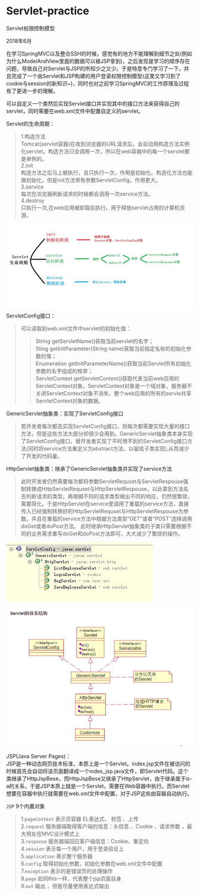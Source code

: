 # Servlet-practice
Servlet权限控制模型  

2018年6月  
  
在学习SpringMVC以及整合SSH的时候，感觉有的地方不能理解到细节之处(例如为什么ModelAndView里面的数据可以被JSP拿到)，之后发现是学习的顺序存在问题，导致自己对Servlet与JSP的所知少之又少。于是特意专门学习了一下，并且完成了一个由Servlet和JSP构建的用户登录权限控制模型(这里又学习到了cookie与session的新知识~)，同时也对之前学习SpringMVC的工作原理及过程有了更进一步的理解。  
  
可以自定义一个类然后实现Servlet接口并实现其中的接口方法来获得自己的servlet，同时需要在web.xml文件中配置自定义的servlet。
  
Servlet的生命周期：  
>1.构造方法  
Tomcat(servlet容器)在收到浏览器的URL请求后，会自动用构造方法实例化servlet。构造方法只会调用一次，所以在web容器中的每一个servlet都是单例的。  
2.init  
构造方法之后马上被执行，且只执行一次，作用是初始化。构造化方法也能做初始化，但是init方法带有参数ServletConfig，作用更大。  
3.service  
每次在浏览器刷新请求的时候都会调用一次service方法。  
4.destroy  
只执行一次,在web应用被卸载前执行。用于释放servlet占用的计算机资源。  
  
![](https://github.com/YufeizhangRay/image/blob/master/%E5%9B%BE%E7%89%87/servlet%E7%94%9F%E5%91%BD%E5%91%A8%E6%9C%9F.jpg)  
ServletConfig接口：  
>可以读取到web.xml文件中servlet的初始化值：  
>>String getServletName()获取当前servlet的名字；  
Sting getInitParameter(String name)获取当前指定名称的初始化参数的值；  
Enumeration getInitParameterName()获取当前Servlet所有初始化参数的名字组成的枚举；  
ServletContext getServletContext()获取代表当前web应用的ServletContext对象。ServletContext对象是一个域对象，服务器不关闭ServletContext对象不消失，整个web应用的所有的servle共享ServletContext对象的数据。  
  
GenericServlet抽象类：实现了ServletConfig接口  
>若开发者每次都去实现ServletConfig接口，则每次都需要实现大量的接口方法，但是这些方法大部分却很少会用到。GenericServlet抽象类本身实现了ServletConfig接口，替开发者实现了平时用不到的ServletConfig接口方法(同时将service方法重定义为abstract方法，以留给子类实现),从而减少了开发的代码量。  
  
HttpServlet抽象类：继承了GenericServlet抽象类并实现了service方法  
>此时开发者仍然需要每次都将参数ServletRequset与ServletRespouse强制转换成HttpServletRequset与HttpServletRespouse，以此拿到方法名去判断请求的类型，再根据不同的请求类型做出不同的响应，仍然很繁琐，需要简化。于是HttpServlet在service里调用了重载的service方法，直接传入已经强制转换好的HttpServletRequset与HttpServletRespouse为参数，并且在重载的service方法中根据方法类型“GET”或者“POST”选择调用doGet或者doPost方法。
此时继承HttpServlet抽象类的子类只需要根据不同的业务需求重写doGet和doPost方法即可，大大减少了繁琐的操作。  
  

![](https://github.com/YufeizhangRay/image/blob/master/%E5%9B%BE%E7%89%87/servletConfig.jpg)

![](https://github.com/YufeizhangRay/image/blob/master/%E5%9B%BE%E7%89%87/Servlet%E4%BD%93%E7%B3%BB%E7%BB%93%E6%9E%84.jpg)  

JSP(Java Server Pages)：  
JSP是一种动态网页技术标准，本质上是一个Servlet。index.jsp文件在被访问的时候首先会自动将该页面翻译成一个index_jsp.java文件，即Servlet代码。这个类继承了HttpJspBese，而HttpJspBese又继承了HttpServlet，由于继承属于is-a的关系，于是JSP本质上就是一个Servlet，需要在Web容器中执行。而Servlet想要在容器中执行就需要在web.xml文件中配置，对于JSP这些由容器自动执行。  
  
`JSP` 9个内置对象  
>1.`pageContext` 表示页容器 EL表达式、 标签 、上传   
2.`request` 服务器端取得客户端的信息：头信息 、Cookie 、请求参数 ，最大用处在MVC设计模式上   
3.`response` 服务器端回应客户端信息：Cookie、重定向   
4.`session` 表示每一个用户，用于登录验证上   
5.`application` 表示整个服务器   
6.`config` 取得初始化参数，初始化参数在web.xml文件中配置   
7.`exception` 表示的是错误页的处理操作   
8.`page` 如同this一样，代表整个jsp页面自身   
9.`out` 输出 ，但是尽量使用表达式输出
